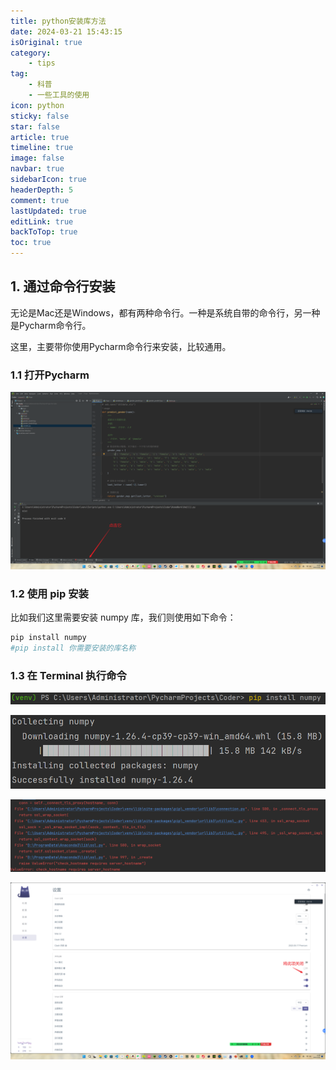 ```yaml
---
title: python安装库方法
date: 2024-03-21 15:43:15
isOriginal: true
category:
    - tips
tag:
    - 科普
    - 一些工具的使用
icon: python
sticky: false
star: false
article: true
timeline: true
image: false
navbar: true
sidebarIcon: true
headerDepth: 5
comment: true
lastUpdated: true
editLink: true
backToTop: true
toc: true
---
```


##  1. 通过命令行安装

无论是Mac还是Windows，都有两种命令行。一种是系统自带的命令行，另一种是Pycharm命令行。

这里，主要带你使用Pycharm命令行来安装，比较通用。

### 1.1 打开Pycharm

![image-20240321152320036](./how-to-install-module.assets/image-20240321152320036.png)

### 1.2 使用 pip 安装

比如我们这里需要安装 numpy 库，我们则使用如下命令：

```python
pip install numpy
#pip install 你需要安装的库名称
```

###  1.3 在 Terminal 执行命令

![在Terminal命令行中写如上命令，回车](./how-to-install-module.assets/image-20240321153442534.png)




![若安装完毕，会出现如上提示](./how-to-install-module.assets/image-20240321153502708.png)





![如果出现这样的报错，则是网络问题，例如vpn代理未关闭](./how-to-install-module.assets/image-20240321153522704.png)





![关闭vpn代理的方法](./how-to-install-module.assets/image-20240321153735472.png)

